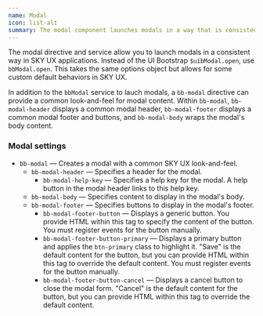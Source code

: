 ```yaml
---
name: Modal
icon: list-alt
summary: The modal component launches modals in a way that is consistent with SKY UX applications.
---
```


The modal directive and service allow you to launch modals in a consistent way in SKY UX applications. Instead of the UI Bootstrap `$uibModal.open`, use `bbModal.open`. This takes the same options object but allows for some custom default behaviors in SKY UX.

In addition to the `bbModal` service to lauch modals, a `bb-modal` directive can provide a common look-and-feel for modal content. Within `bb-modal`, `bb-modal-header` displays a common modal header, `bb-modal-footer` displays a common modal footer and buttons, and `bb-modal-body` wraps the modal's body content.

### Modal settings ###
- `bb-modal` &mdash; Creates a modal with a common SKY UX look-and-feel.
    - `bb-modal-header` &mdash; Specifies a header for the modal.
        - `bb-modal-help-key` &mdash; Specifies a help key for the modal. A help button in the modal header links to this help key.
    - `bb-modal-body` &mdash; Specifies content to display in the modal's body.
    - `bb-modal-footer` &mdash; Specifies buttons to display in the modal's footer.
        - `bb-modal-footer-button` &mdash; Displays a generic button. You provide HTML within this tag to specify the content of the button. You must register events for the button manually.
        - `bb-modal-footer-button-primary` &mdash; Displays a primary button and applies the `btn-primary` class to highlight it. "Save" is the default content for the button, but you can provide HTML within this tag to override the default content. You must register events for the button manually.
        - `bb-modal-footer-button-cancel` &mdash; Displays a cancel button to close the modal form. "Cancel" is the default content for the button, but you can provide HTML within this tag to override the default content.
 
<!--
### Modal Header Settings ###

 - `bb-modal-help-key` &mdash; Specifies the help key for the modal. A help button in the modal header links to this help key.

### Modal Footer Buttons ##

 - `bb-modal-footer-button` &mdash; Displays a generic button for the modal footer. HTML in this tag includes the contents of the button. You must register events for the button manually.
 - `bb-modal-footer-button-primary` &mdash; Primary button for the modal footer which will have a custom look.  Default content is 'Save', but HTML included in this tag will be included as the contents of the button if provided. You must register events for the button manually.
 - `bb-modal-footer-button-cancel` &mdash; Cancel button for the modal footer. Default content is 'Cancel', but HTML included in this tag will be included as the contents of the button if provided. This button automatically cancels the modal form.
-->